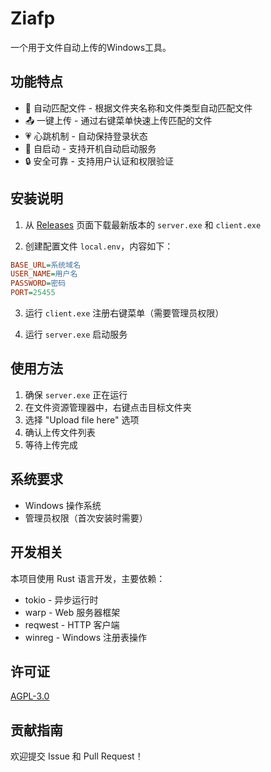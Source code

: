 # Ziafp

一个用于文件自动上传的Windows工具。

## 功能特点

- 🚀 自动匹配文件 - 根据文件夹名称和文件类型自动匹配文件
- 📤 一键上传 - 通过右键菜单快速上传匹配的文件
- 💗 心跳机制 - 自动保持登录状态
- 🔄 自启动 - 支持开机自动启动服务
- 🔒 安全可靠 - 支持用户认证和权限验证

## 安装说明

1. 从 [Releases](https://github.com/initialencounter/ziafp/releases/latest) 页面下载最新版本的 `server.exe` 和 `client.exe`

2. 创建配置文件 `local.env`，内容如下：
```ini
BASE_URL=系统域名
USER_NAME=用户名
PASSWORD=密码
PORT=25455
```

3. 运行 `client.exe` 注册右键菜单（需要管理员权限）

4. 运行 `server.exe` 启动服务

## 使用方法

1. 确保 `server.exe` 正在运行
2. 在文件资源管理器中，右键点击目标文件夹
3. 选择 "Upload file here" 选项
4. 确认上传文件列表
5. 等待上传完成

## 系统要求

- Windows 操作系统
- 管理员权限（首次安装时需要）

## 开发相关

本项目使用 Rust 语言开发，主要依赖：

- tokio - 异步运行时
- warp - Web 服务器框架
- reqwest - HTTP 客户端
- winreg - Windows 注册表操作

## 许可证

[AGPL-3.0](LICENSE)

## 贡献指南

欢迎提交 Issue 和 Pull Request！
